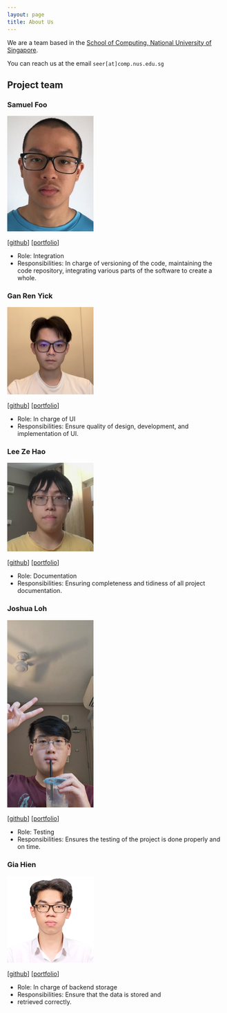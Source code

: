 ```yaml
---
layout: page
title: About Us
---
```


We are a team based in the [School of Computing, National University of Singapore](https://www.comp.nus.edu.sg).

You can reach us at the email `seer[at]comp.nus.edu.sg`

## Project team

### Samuel Foo

<img src="images/samuelfoo.png" width="200px">

[[github](http://github.com/samuelfoo)]
[[portfolio](team/samuelfoo.md)]

* Role: Integration
* Responsibilities: In charge of versioning of the code, maintaining the code repository, integrating various parts of the software to create a whole.

### Gan Ren Yick

<img src="images/itsmenengyi.png" width="200px">

[[github](http://github.com/itsmenengyi)]
[[portfolio](team/itemenengyi.md)]

* Role: In charge of UI
* Responsibilities: Ensure quality of design, development, and implementation of UI.

### Lee Ze Hao

<img src="images/leezehao.png" width="200px">

[[github](http://github.com/leezehao)] [[portfolio](team/leezehao.md)]

* Role: Documentation
* Responsibilities: Ensuring completeness and tidiness of all project documentation.

### Joshua Loh

<img src="images/professional-procrastinat0r.png" width="200px">

[[github](http://github.com/professional-procrastinat0r)]
[[portfolio](team/professional-procrastinat0r.md)]

* Role: Testing
* Responsibilities: Ensures the testing of the project is done properly and on time.

### Gia Hien

<img src="images/mrnobody0505.png" width="200px">

[[github](http://github.com/mrnobody0505)]
[[portfolio](team/mrnobody0505)]

* Role: In charge of backend storage
* Responsibilities: Ensure that the data is stored and
* retrieved correctly.
